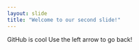 ```yaml
---
layout: slide
title: "Welcome to our second slide!"
---
```

GitHub is cool
Use the left arrow to go back!
